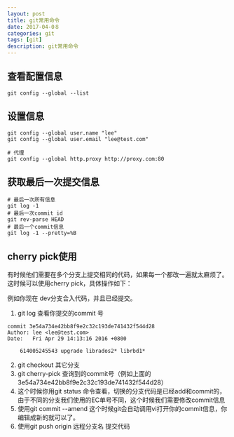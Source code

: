 ```yaml
---
layout: post
title: git常用命令
date: 2017-04-0８
categories: git
tags: [git]
description: git常用命令
---
```


## 查看配置信息
```shell
git config --global --list
```

## 设置信息
```shell
git config --global user.name "lee"
git config --global user.email "lee@test.com"

# 代理
git config --global http.proxy http://proxy.com:80
```

## 获取最后一次提交信息
```shell
# 最后一次所有信息
git log -1
# 最后一次commit id
git rev-parse HEAD
# 最后一个commit信息
git log -1 --pretty=%B
```

## cherry pick使用
有时候他们需要在多个分支上提交相同的代码，如果每一个都改一遍就太麻烦了。
这时候可以使用cherry pick，具体操作如下：


例如你现在 dev分支合入代码，并且已经提交。
1. git log 查看你提交的commit 号
```
commit 3e54a734e42bb8f9e2c32c193de741432f544d28
Author: lee <lee@test.com>
Date:   Fri Apr 29 14:13:16 2016 +0800

    614005245543 upgrade librados2* librbd1*
```
2. git checkout 其它分支
3. git cherry-pick 查询到的commit号（例如上面的3e54a734e42bb8f9e2c32c193de741432f544d28）
4. 这个时候你用git status 命令查看，切换的分支代码是已经add和commit的，由于不同的分支我们使用的EC单号不同，这个时候我们需要修改commit信息
5. 使用git commit --amend 这个时候git会自动调用vi打开你的commit信息，你编辑成新的就可以了。
6. 使用git push origin 远程分支名 提交代码
```
